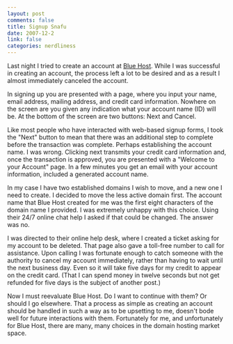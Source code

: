```yaml
--- 
layout: post
comments: false
title: Signup Snafu
date: 2007-12-2
link: false
categories: nerdliness
---
```

Last night I tried to create an account at <a href="http://bluehost.com" title="Blue Host">Blue Host</a>.  While I was successful in creating an account, the process left a lot to be desired and as a result I almost immediately canceled the account.

In signing up you are presented with a page, where you input your name, email address, mailing address, and credit card information.  Nowhere on the screen are you given any indication what your account name (ID) will be.  At the bottom of the screen are two buttons:  Next and Cancel.

Like most people who have interacted with web-based signup forms, I took the "Next" button to mean that there was an additional step to complete before the transaction was complete.  Perhaps establishing the account name.  I was wrong.  Clicking next transmits your credit card information and, once the transaction is approved, you are presented with a "Welcome to your Account" page.  In a few minutes you get an email with your account information, included a generated account name.

In my case I have two established domains I wish to move, and a new one I need to create.  I decided to move the less active domain first.  The account name that Blue Host created for me was the first eight characters of the domain name I provided.  I was extremely unhappy with this choice.  Using their 24/7 online chat help I asked if that could be changed.  The answer was no.

I was directed to their online help desk, where I created a ticket asking for my account to be deleted.  That page also gave a toll-free number to call for assistance.  Upon calling I was fortunate enough to catch someone with the authority to cancel my account immediately, rather than having to wait until the next business day.  Even so it will take five days for my credit to appear on the credit card.  (That I can spend money in twelve seconds but not get refunded for five days is the subject of another post.)

Now I must reevaluate Blue Host.  Do I want to continue with them?  Or should I go elsewhere.  That a process as simple as creating an account should be handled in such a way as to be upsetting to me, doesn't bode well for future interactions with them.  Fortunately for me, and unfortunately for Blue Host, there are many, many choices in the domain hosting market space.
